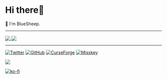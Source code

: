 # Hi there👋

🐑 I'm BlueSheep.

---

<a href="https://github.com/anuraghazra/github-readme-stats">
    <img align=center src="https://github-readme-stats.vercel.app/api?username=BlueSheep2804&count_private=true&show_icons=true&include_all_commits=true&line_height=20&theme=github_dark">
</a>
<a href="https://github.com/anuraghazra/github-readme-stats">
    <img align="center" src="https://github-readme-stats.vercel.app/api/top-langs/?username=BlueSheep2804&layout=compact&langs_count=6&hide=Shell&theme=github_dark">
</a>

---
<!--
|📦Repository|📖Description|✨Stars|📝Issues|
|:-:|:-:|:-:|:-:|
|[JAOPCA Extras](https://github.com/BlueSheep2804/JAOPCAExtras)|Minecraft mod to add various modules to JAOPCA.|![GitHub Repo stars](https://img.shields.io/github/stars/BlueSheep2804/JAOPCAExtras?style=flat-square)|[![GitHub issues](https://img.shields.io/github/issues/BlueSheep2804/JAOPCAExtras?style=flat-square)](https://github.com/BlueSheep2804/JAOPCAExtras/issues)|
|[SeleneChat](https://github.com/BlueSheep2804/SeleneChat)|Minecraft chat plugin inspired by LunaChat.|![GitHub Repo stars](https://img.shields.io/github/stars/BlueSheep2804/SeleneChat?style=flat-square)|[![GitHub issues](https://img.shields.io/github/issues/BlueSheep2804/SeleneChat?style=flat-square)](https://github.com/BlueSheep2804/SeleneChat/issues)|
-->


[![Twitter](https://img.shields.io/static/v1?style=for-the-badge&message=Twitter&color=1DA1F2&logo=Twitter&logoColor=FFFFFF&label=)](https://twitter.com/BlueSheep2804)
[![GitHub](https://img.shields.io/static/v1?style=for-the-badge&message=GitHub&color=181717&logo=GitHub&logoColor=FFFFFF&label=)](https://github.com/BlueSheep2804)
[![CurseForge](https://img.shields.io/static/v1?style=for-the-badge&message=CurseForge&color=f16436&logo=CurseForge&logoColor=FFFFFF&label=)](https://curseforge.com/members/bluesheep2804/projects)
[![Misskey](https://img.shields.io/static/v1?style=for-the-badge&message=Misskey&color=222222&logo=Misskey&logoColor=A1CA03&label=)](https://misskey.io/@BlueSheep@misskey.io)

![](https://komarev.com/ghpvc/?username=BlueSheep2804&style=for-the-badge)

[![ko-fi](https://ko-fi.com/img/githubbutton_sm.svg)](https://ko-fi.com/I3I2F9ODT)
